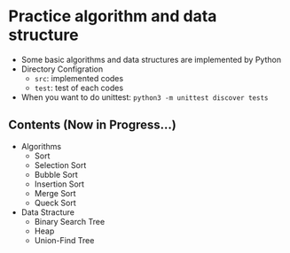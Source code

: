 # Practice algorithm and data structure

- Some basic algorithms and data structures are implemented by Python
- Directory Configration
  - `src`: implemented codes
  - `test`: test of each codes
- When you want to do unittest: `python3 -m unittest discover tests`
## Contents (Now in Progress...)

- Algorithms
  - Sort
  - Selection Sort
  - Bubble Sort
  - Insertion Sort
  - Merge Sort
  - Queck Sort
- Data Stracture
  - Binary Search Tree
  - Heap
  - Union-Find Tree
